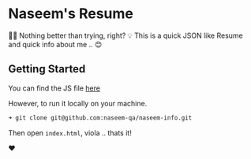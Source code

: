 # Naseem's Resume

👋🏻 Nothing better than trying, right?
💡 This is a quick JSON like Resume and quick info about me .. 😊

## **Getting Started**

You can find the JS file [here](https://github.com/naseem-qa/naseem-info/blob/master/index.js)

However, to run it locally on your machine.

```bash
➜ git clone git@github.com:naseem-qa/naseem-info.git
```

Then open `index.html`, viola .. thats it!

❤️

